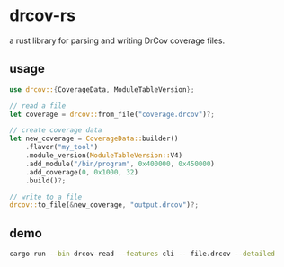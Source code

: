 
# drcov-rs

a rust library for parsing and writing DrCov coverage files.

## usage

```rust
use drcov::{CoverageData, ModuleTableVersion};

// read a file
let coverage = drcov::from_file("coverage.drcov")?;

// create coverage data
let new_coverage = CoverageData::builder()
    .flavor("my_tool")
    .module_version(ModuleTableVersion::V4)
    .add_module("/bin/program", 0x400000, 0x450000)
    .add_coverage(0, 0x1000, 32)
    .build()?;

// write to a file
drcov::to_file(&new_coverage, "output.drcov")?;
```

## demo

```sh
cargo run --bin drcov-read --features cli -- file.drcov --detailed
```
